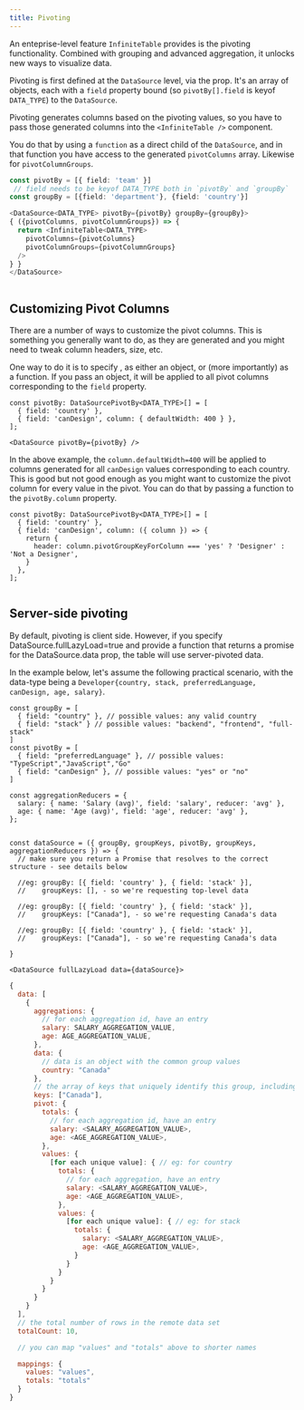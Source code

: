 ```yaml
---
title: Pivoting
---
```


An enteprise-level feature `InfiniteTable` provides is the pivoting functionality. Combined with grouping and advanced aggregation, it unlocks new ways to visualize data.

Pivoting is first defined at the `DataSource` level, via the <PropLink name="pivotBy" /> prop. It's an array of objects, each with a `field` property bound (so `pivotBy[].field` is keyof `DATA_TYPE`) to the `DataSource`.


<Note>

Pivoting generates columns based on the pivoting values, so you have to pass those generated columns into the `<InfiniteTable />` component.

You do that by using a `function` as a direct child of the `DataSource`, and in that function you have access to the generated `pivotColumns` array. Likewise for `pivotColumnGroups`.

</Note>


```ts
const pivotBy = [{ field: 'team' }]
 // field needs to be keyof DATA_TYPE both in `pivotBy` and `groupBy`
const groupBy = [{field: 'department'}, {field: 'country'}]

<DataSource<DATA_TYPE> pivotBy={pivotBy} groupBy={groupBy}>
{ ({pivotColumns, pivotColumnGroups}) => {
  return <InfiniteTable<DATA_TYPE>
    pivotColumns={pivotColumns}
    pivotColumnGroups={pivotColumnGroups}
  />
} }
</DataSource>
```

<Sandpack title="Pivoting with avg aggregation">

```ts file=pivoting-example.page.tsx
```

</Sandpack>


## Customizing Pivot Columns

There are a number of ways to customize the pivot columns. This is something you generally want to do, as they are generated and you might need to tweak column headers, size, etc.

One way to do it is to specify <DPropLink name="pivotBy.column" />, as either an object, or (more importantly) as a function.
If you pass an object, it will be applied to all pivot columns corresponding to the `field` property.


```tsx
const pivotBy: DataSourcePivotBy<DATA_TYPE>[] = [
  { field: 'country' },
  { field: 'canDesign', column: { defaultWidth: 400 } },
];

<DataSource pivotBy={pivotBy} />
```

In the above example, the `column.defaultWidth=400` will be applied to columns generated for all `canDesign` values corresponding to each country. This is good but not good enough as you might want to customize the pivot column for every value in the pivot. You can do that by passing a function to the `pivotBy.column` property.

```tsx
const pivotBy: DataSourcePivotBy<DATA_TYPE>[] = [
  { field: 'country' },
  { field: 'canDesign', column: ({ column }) => {
    return {
      header: column.pivotGroupKeyForColumn === 'yes' ? 'Designer' : 'Not a Designer',
    }
  },
];
```



<Sandpack title="Pivoting with customized pivot column">

```ts file=pivoting-customize-column-example.page.tsx
```

</Sandpack>

## Server-side pivoting

By default, pivoting is client side. However, if you specify <DataSourcePropLink name="fullLazyLoad" code>DataSource.fullLazyLoad=true</DataSourcePropLink> and provide a function that returns a promise for the <DataSourcePropLink name="data" code>DataSource.data</DataSourcePropLink> prop, the table will use server-pivoted data.

In the example below, let's assume the following practical scenario, with the data-type being a `Developer{country, stack, preferredLanguage, canDesign, age, salary}`.

```tsx
const groupBy = [
  { field: "country" }, // possible values: any valid country
  { field: "stack" } // possible values: "backend", "frontend", "full-stack"
]
const pivotBy = [
  { field: "preferredLanguage" }, // possible values: "TypeScript","JavaScript","Go"
  { field: "canDesign" }, // possible values: "yes" or "no"
]

const aggregationReducers = {
  salary: { name: 'Salary (avg)', field: 'salary', reducer: 'avg' },
  age: { name: 'Age (avg)', field: 'age', reducer: 'avg' },
};
```

```tsx

const dataSource = ({ groupBy, groupKeys, pivotBy, groupKeys, aggregationReducers }) => {
  // make sure you return a Promise that resolves to the correct structure - see details below

  //eg: groupBy: [{ field: 'country' }, { field: 'stack' }],
  //    groupKeys: [], - so we're requesting top-level data

  //eg: groupBy: [{ field: 'country' }, { field: 'stack' }],
  //    groupKeys: ["Canada"], - so we're requesting Canada's data

  //eg: groupBy: [{ field: 'country' }, { field: 'stack' }],
  //    groupKeys: ["Canada"], - so we're requesting Canada's data

}

<DataSource fullLazyLoad data={dataSource}>
```

```js
{
  data: [
    {
      aggregations: {
        // for each aggregation id, have an entry
        salary: SALARY_AGGREGATION_VALUE,
        age: AGE_AGGREGATION_VALUE,
      },
      data: {
        // data is an object with the common group values
        country: "Canada"
      },
      // the array of keys that uniquely identify this group, including all parent keys
      keys: ["Canada"],  
      pivot: {
        totals: {
          // for each aggregation id, have an entry
          salary: <SALARY_AGGREGATION_VALUE>,
          age: <AGE_AGGREGATION_VALUE>,
        },
        values: {
          [for each unique value]: { // eg: for country
            totals: {
              // for each aggregation, have an entry
              salary: <SALARY_AGGREGATION_VALUE>,
              age: <AGE_AGGREGATION_VALUE>,
            },
            values: {
              [for each unique value]: { // eg: for stack
                totals: {
                  salary: <SALARY_AGGREGATION_VALUE>,
                  age: <AGE_AGGREGATION_VALUE>,
                }
              }
            }
          }
        }
      }
    }
  ],
  // the total number of rows in the remote data set
  totalCount: 10,

  // you can map "values" and "totals" above to shorter names

  mappings: {
    values: "values",
    totals: "totals"
  }
}
```


<Sandpack title="Server-side pivoting example">

```ts file=remote-pivoting-example.page.tsx
```

</Sandpack>